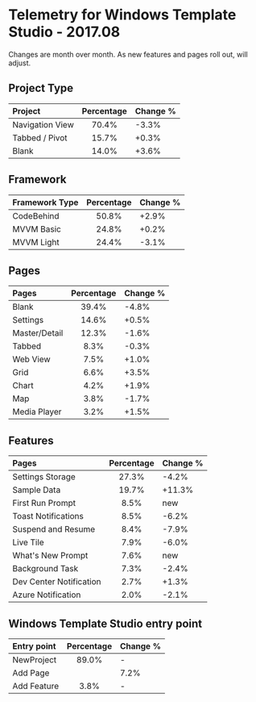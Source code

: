 # Telemetry for Windows Template Studio - 2017.08

Changes are month over month.  As new features and pages roll out, will adjust.

## Project Type

|Project|Percentage|Change %|
|:---|:---:|:---|
|Navigation View|70.4%|-3.3%|
|Tabbed / Pivot|15.7%|+0.3%|
|Blank|14.0%|+3.6%|

## Framework

|Framework Type|Percentage|Change %|
|:---|:---:|:---|
|CodeBehind|50.8%|+2.9%|
|MVVM Basic|24.8%|+0.2%|
|MVVM Light|24.4%|-3.1%|

## Pages

|Pages|Percentage|Change %|
|:---|:---:|:---|
|Blank|39.4%|-4.8%|
|Settings|14.6%|+0.5%|
|Master/Detail|12.3%|-1.6%|
|Tabbed|8.3%|-0.3%|
|Web View|7.5%|+1.0%|
|Grid|6.6%|+3.5%|
|Chart|4.2%|+1.9%|
|Map|3.8%|-1.7%|
|Media Player|3.2%|+1.5%|

## Features

|Pages|Percentage|Change %|
|:---|:---:|:---|
|Settings Storage|27.3%|-4.2%|
|Sample Data|19.7%|+11.3%|
|First Run Prompt|8.5%|new|
|Toast Notifications|8.5%|-6.2%|
|Suspend and Resume|8.4%|-7.9%|
|Live Tile|7.9%|-6.0%|
|What's New Prompt|7.6%|new|
|Background Task|7.3%|-2.4%|
|Dev Center Notification|2.7%|+1.3%|
|Azure Notification|2.0%|-2.1%|

## Windows Template Studio entry point
|Entry point|Percentage|Change %|
|:---|:---:|:---|
|NewProject|89.0%|-|
|Add Page||7.2%|-|
|Add Feature|3.8%|-|